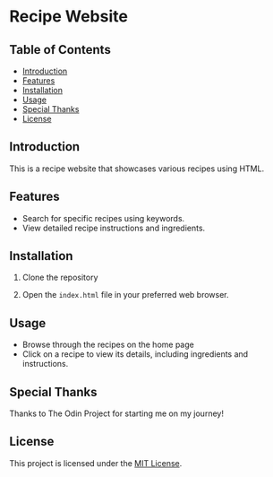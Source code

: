 # Recipe Website

## Table of Contents

- [Introduction](#introduction)
- [Features](#features)
- [Installation](#installation)
- [Usage](#usage)
- [Special Thanks](#special-thanks)
- [License](#license)

## Introduction

This is a recipe website that showcases various recipes using HTML.

## Features

- Search for specific recipes using keywords.
- View detailed recipe instructions and ingredients.

## Installation

1. Clone the repository

2. Open the `index.html` file in your preferred web browser.

## Usage

- Browse through the recipes on the home page
- Click on a recipe to view its details, including ingredients and instructions.

## Special Thanks
Thanks to The Odin Project for starting me on my journey!

## License

This project is licensed under the [MIT License](https://opensource.org/license/mit).
